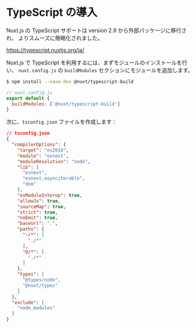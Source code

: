 # TypeScript の導入

Nuxt.js の TypeScript サポートは version 2.9 から外部パッケージに移行され、
よりスムーズに簡略化されました。

https://typescript.nuxtjs.org/ja/

Nuxt.js で TypeScript を利用するには、まずモジュールのインストールを行い、
`nuxt.config.js` の `buildModules` セクションにモジュールを追加します。

```bash
$ npm install --save-dev @nuxt/typescript-build
```

```js
// nuxt.config.js
export default {
  buildModules: ['@nuxt/typescript-build']
}
```

次に、`tsconfig.json` ファイルを作成します：

```json
// tsconfig.json
{
  "compilerOptions": {
    "target": "es2018",
    "module": "esnext",
    "moduleResolution": "node",
    "lib": [
      "esnext",
      "esnext.asynciterable",
      "dom"
    ],
    "esModuleInterop": true,
    "allowJs": true,
    "sourceMap": true,
    "strict": true,
    "noEmit": true,
    "baseUrl": ".",
    "paths": {
      "~/*": [
        "./*"
      ],
      "@/*": [
        "./*"
      ]
    },
    "types": [
      "@types/node",
      "@nuxt/types"
    ]
  },
  "exclude": [
    "node_modules"
  ]
}
```
